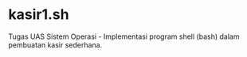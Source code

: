 # kasir1.sh
Tugas UAS Sistem Operasi - Implementasi program shell (bash) dalam pembuatan kasir sederhana.

